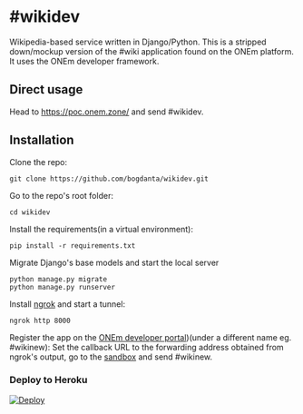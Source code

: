 
# #wikidev
Wikipedia-based service written in Django/Python.
This is a stripped down/mockup version of the #wiki application found on the ONEm platform.
It uses the ONEm developer framework.


## Direct usage
Head to https://poc.onem.zone/ and send #wikidev.

## Installation

Clone the repo:
```
git clone https://github.com/bogdanta/wikidev.git
```

Go to the repo's root folder:
```
cd wikidev
```

Install the requirements(in a virtual environment):
```
pip install -r requirements.txt
```

Migrate Django's base models and start the local server
```
python manage.py migrate
python manage.py runserver
```

Install [ngrok](https://ngrok.com/download) and start a tunnel:
```
ngrok http 8000
```
Register the app on the [ONEm developer portal](https://developer-portal-poc.onem.zone/))(under a different name eg. #wikinew):
Set the callback URL to the forwarding address obtained from ngrok's output, go to the [sandbox](https://poc.onem.zone/) and send #wikinew.


### Deploy to Heroku
[![Deploy](https://www.herokucdn.com/deploy/button.svg)](https://heroku.com/deploy)
